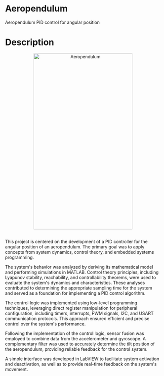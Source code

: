 # Aeropendulum
Aeropendulum PID control for angular position
# Description

<p align="center">
  <img src="Images_directory/Aeropendulo1_first.gif" alt="Aeropendulum" style="width:320px;height:569px;">
</p>


</br>
This project is centered on the development of a PID controller for the angular position of an aeropendulum. The primary goal was to apply concepts from system dynamics, control theory, and embedded systems programming.

The system's behavior was analyzed by deriving its mathematical model and performing simulations in MATLAB. Control theory principles, including Lyapunov stability, reachability, and controllability theorems, were used to evaluate the system's dynamics and characteristics. These analyses contributed to determining the appropriate sampling time for the system and served as a foundation for implementing a PID control algorithm.

The control logic was implemented using low-level programming techniques, leveraging direct register manipulation for peripheral configuration, including timers, interrupts, PWM signals, I2C, and USART communication protocols. This approach ensured efficient and precise control over the system's performance.

Following the implementation of the control logic, sensor fusion was employed to combine data from the accelerometer and gyroscope. A complementary filter was used to accurately determine the tilt position of the aeropendulum, providing reliable feedback for the control system.

A simple interface was developed in LabVIEW to facilitate system activation and deactivation, as well as to provide real-time feedback on the system's movement.


